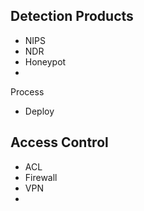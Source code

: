 ## Detection Products
- NIPS
- NDR
- Honeypot
-

Process
- Deploy

## Access Control
- ACL
- Firewall
- VPN
- 

